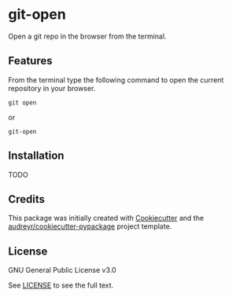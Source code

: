 git-open
========

Open a git repo in the browser from the terminal.

Features
--------

From the terminal type the following command to open the current repository in your browser.

```
git open
```

or

```
git-open
```

Installation
------------

TODO


Credits
-------

This package was initially created with [Cookiecutter](https://github.com/audreyr/cookiecutter) and the 
[audreyr/cookiecutter-pypackage](https://github.com/audreyr/cookiecutter-pypackage) project template.



License
-------

GNU General Public License v3.0

See [LICENSE](LICENSE) to see the full text.
